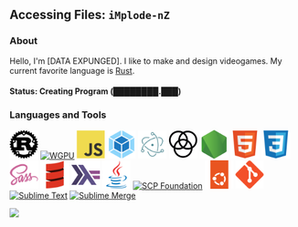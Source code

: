 ## Accessing Files: `iMplode-nZ`

### About

Hello, I'm \[DATA EXPUNGED]. I like to make and design videogames. My current favorite language is [Rust](https://www.rust-lang.org/).

#### Status: Creating Program (████████.███)

### Languages and Tools

<a href="https://www.rust-lang.org/" target="_blank"><img src="https://raw.githubusercontent.com/devicons/devicon/master/icons/rust/rust-original.svg" alt="Rust" width="50" height="50"/></a>
<a href="https://wgpu.rs" target="_blank"><img src="https://wgpu.rs/logo.min.svg" alt="WGPU" width="50" height="50"/></a>
<a href="https://www.ecma-international.org/publications-and-standards/standards/ecma-262/" target="_blank"><img src="https://raw.githubusercontent.com/devicons/devicon/master/icons/javascript/javascript-original.svg" alt="JavaScript" width="50" height="50"/></a>
<a href="https://webpack.js.org/" target="_blank"><img src="https://raw.githubusercontent.com/devicons/devicon/master/icons/webpack/webpack-original.svg" alt="Webpack" width="50" height="50"/></a>
<a href="https://www.electronjs.org/" target="_blank"><img src="https://raw.githubusercontent.com/devicons/devicon/master/icons/electron/electron-original.svg" alt="Electron" width="50" height="50"/></a>
<a href="https://mithril.js.org/" target="_blank"><img src="https://raw.githubusercontent.com/MithrilJS/mithril.js/773e570b86618be5f9de5b254c8c42e5beabf9d5/assets/logo.svg" alt="Mithril" width="50" height="50"/></a>
<a href="https://nodejs.org/" target="_blank"><img src="https://raw.githubusercontent.com/devicons/devicon/master/icons/nodejs/nodejs-original.svg" alt="Node.js" width="50" height="50"/></a>
<a href="https://html.spec.whatwg.org/" target="_blank"><img src="https://raw.githubusercontent.com/devicons/devicon/master/icons/html5/html5-original.svg" alt="HTML" width="50" height="50"/></a>
<a href="https://www.w3.org/Style/CSS/" target="_blank"><img src="https://raw.githubusercontent.com/devicons/devicon/master/icons/css3/css3-original.svg" alt="CSS" width="50" height="50"/></a>
<a href="https://sass-lang.com/" target="_blank"><img src="https://raw.githubusercontent.com/devicons/devicon/master/icons/sass/sass-original.svg" alt="Sass" width="50" height="50"/></a>
<a href="https://www.scala-lang.org/" target="_blank"><img src="https://raw.githubusercontent.com/devicons/devicon/master/icons/scala/scala-original.svg" alt="Scala" width="50" height="50"/></a>
<a href="https://www.haskell.org/" target="_blank"><img src="https://raw.githubusercontent.com/devicons/devicon/master/icons/haskell/haskell-original.svg" alt="Haskell" width="50" height="50"/></a>
<a href="https://www.java.com/" target="_blank"><img src="https://github.com/devicons/devicon/blob/master/icons/java/java-original.svg" alt="Java" width="50" height="50"/></a>
<a href="https://scp-wiki.wikidot.com/" target="_blank"><img src="https://upload.wikimedia.org/wikipedia/en/0/0a/Logo_of_the_SCP_Foundation.png" alt="SCP Foundation" width="50" height="50"/></a>
<a href="https://ubuntu.com/" target="_blank"><img src="https://raw.githubusercontent.com/devicons/devicon/master/icons/ubuntu/ubuntu-plain.svg" alt="Ubuntu" width="50" height="50"/></a>
<a href="https://git-scm.com/" target="_blank"><img src="https://raw.githubusercontent.com/devicons/devicon/master/icons/git/git-original.svg" alt="Git" width="50" height="50"/></a>
<a href="https://www.sublimetext.com/" target="_blank"><img src="https://www.sublimehq.com/images/sublime_text.png" alt="Sublime Text" width="50" height="50"/></a>
<a href="https://www.sublimemerge.com/" target="_blank"><img src="https://www.sublimehq.com/images/sublime_merge.png" alt="Sublime Merge" width="50" height="50"/></a>



![](https://github-readme-stats.vercel.app/api?username=iMplode-nZ&count_private=true&show_icons=true&theme=default)

